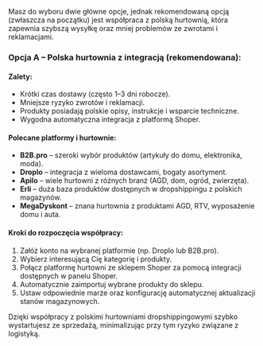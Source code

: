 Masz do wyboru dwie główne opcje, jednak rekomendowaną opcją (zwłaszcza na początku) jest współpraca z polską hurtownią, która zapewnia szybszą wysyłkę oraz mniej problemów ze zwrotami i reklamacjami.

### Opcja A – Polska hurtownia z integracją (rekomendowana):

#### Zalety:
- Krótki czas dostawy (często 1–3 dni robocze).
- Mniejsze ryzyko zwrotów i reklamacji.
- Produkty posiadają polskie opisy, instrukcje i wsparcie techniczne.
- Wygodna automatyczna integracja z platformą Shoper.

#### Polecane platformy i hurtownie:
- **B2B.pro** – szeroki wybór produktów (artykuły do domu, elektronika, moda).
- **Droplo** – integracja z wieloma dostawcami, bogaty asortyment.
- **Apilo** – wiele hurtowni z różnych branż (AGD, dom, ogród, zwierzęta).
- **Erli** – duża baza produktów dostępnych w dropshippingu z polskich magazynów.
- **MegaDyskont** – znana hurtownia z produktami AGD, RTV, wyposażenie domu i auta.

#### Kroki do rozpoczęcia współpracy:
1. Załóż konto na wybranej platformie (np. Droplo lub B2B.pro).
2. Wybierz interesującą Cię kategorię i produkty.
3. Połącz platformę hurtowni ze sklepem Shoper za pomocą integracji dostępnych w panelu Shoper.
4. Automatycznie zaimportuj wybrane produkty do sklepu.
5. Ustaw odpowiednie marże oraz konfigurację automatycznej aktualizacji stanów magazynowych.

Dzięki współpracy z polskimi hurtowniami dropshippingowymi szybko wystartujesz ze sprzedażą, minimalizując przy tym ryzyko związane z logistyką.
